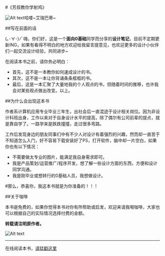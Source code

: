 #《芳叔教你学射鸡》


![Alt text](http://7xnqgk.com1.z0.glb.clouddn.com/09.gif)哈喽~艾瑞巴蒂~


##写在前面的话

(｡･∀･)ﾉﾞ嗨，你们好，这是一个**面向0基础**同学而分享的**设计笔记**，目前不定期更新ING，如果有看得不明白的地方欢迎给我留言提意见，也欢迎更多的设计小伙伴们一起交流设计经验，共同进步~

在阅读本书之前，请你务必明白：

- 首先，这不是一本教你如何速成设计的书。
- 其次，这不是一本让你背诵条条框框的书。
- 最后，这是一本汇聚了大量地我的个人观点的书，但随着时间的推移，也许我会对某些观点做出改变。以上。

##为什么会出现这本书

作者系计算机应用专业毕业三年生，出社会后一直混迹于设计相关岗位。因为非设计科班出身，工作以来对于自身设计水平的提高，除了偶尔有公司前辈的提点，就是靠自学了。一路学来是跌跌撞撞，走过很多弯路。

工作后发现身边的朋友同事们中有不少人对设计有着强烈的兴趣，然而却一直苦于不知道怎么入门，好不容易下载安装好了PS，打开软件，脑中却一片空白，如果你也有以下情况：

* 不需要做太专业的图片，能满足我自身需求即可。
* 我是产品策划/运营推广/程序开发，想了解一些设计方面的东西，方便和设计同学沟通。
* 我是刚毕业或想转行的0基础人员，我想做设计。

#那么，恭喜你，我这本书就是为你准备的！！！

##关于咖啡

本书是免费的，如果你觉得本书对你有所帮助或启发，欢迎来请我喝咖啡，大家也可以根据自己的实际情况选择付费的金额。

**转载请注明原作者。**

![Alt text](http://7xnqgk.com1.z0.glb.clouddn.com/收款卡.jpg)

---

在线阅读本书，[请猛戳这里](http://ahdou.github.io/fangdesignnotes/)

